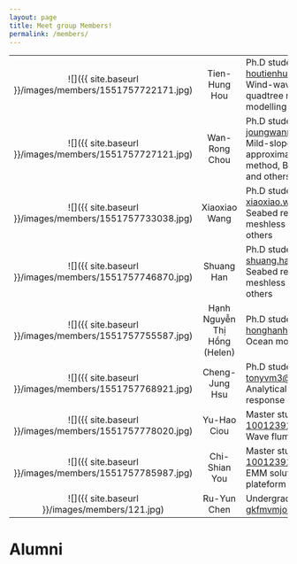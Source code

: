 ```yaml
---
layout: page
title: Meet group Members!
permalink: /members/
---
```



|    |         |    |
|:------:|:----------:|------------|
| <div align=center>![]({{ site.baseurl }}/images/members/1551757722171.jpg)<div align=center> | Tien-Hung Hou | Ph.D student<br>houtienhung@gmail.com<br>Wind-wave model, adaptive quadtree model, ocean modelling and others |
| <center>![]({{ site.baseurl }}/images/members/1551757727121.jpg) | Wan-Rong Chou | Ph.D student<br>joungwanrong@gmail.com<br>Mild-slope equation, step approximations, finite element method, Boussinesq equations, and others |
| <center>![]({{ site.baseurl }}/images/members/1551757733038.jpg)</center> | Xiaoxiao Wang | Ph.D student<br>xiaoxiao.wang@griffithuni.edu.au<br>Seabed response, poroelasticity, meshless numerical method and others |
| <middle>![]({{ site.baseurl }}/images/members/1551757746870.jpg)</middle> | Shuang Han | Ph.D student<br>shuang.han3@griffithuni.edu.au<br>Seabed response, poroelasticity, meshless numerical method and others |
| <middle>![]({{ site.baseurl }}/images/members/1551757755587.jpg) | Hạnh Nguyễn Thị Hồng (Helen) | Ph.D student<br>honghanh.ctt@vimaru.edu.vn<br>Ocean modelling |
| <inherit>![]({{ site.baseurl }}/images/members/1551757768921.jpg)</inherit> | Cheng-Jung Hsu | Ph.D student<br>tonyvm3@gmail.com<br>Analytical solutions of soil response by cnoidal waves |
| <inherit>![]({{ site.baseurl }}/images/members/1551757778020.jpg)<inherit> | Yu-Hao Ciou | Master student<br>1001239122@stu.nkmu.edu.tw<br>Wave flume experiments |
| <inherit>![]({{ site.baseurl }}/images/members/1551757785987.jpg) | Chi-Shian You | Master student<br>1001239122@stu.nkmu.edu.tw<br>EMM solution for tension-leg plateform |
| <top>![]({{ site.baseurl }}/images/members/121.jpg)<top> | Ru-Yun Chen | Undergraduate Intern<br>gkfmvmjo@gmail.com |


# Alumni

